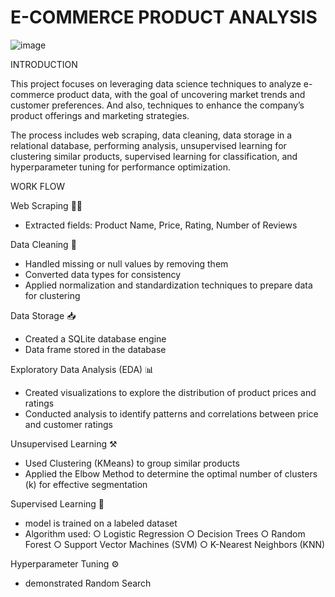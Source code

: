# E-COMMERCE PRODUCT ANALYSIS
![image](https://github.com/user-attachments/assets/1c25fc2f-2701-4376-af7c-3877c1bba0f6)

INTRODUCTION

This project focuses on leveraging data science techniques to analyze e-commerce product data, with the goal of uncovering market trends and customer preferences. 
And also, techniques to enhance the company’s product offerings and marketing strategies.

The process includes web scraping, data cleaning, data storage in a relational database, performing analysis, unsupervised learning for clustering similar products, supervised learning for classification, and hyperparameter tuning for performance optimization. 


WORK FLOW

Web Scraping ⛓️‍💥
* Extracted fields: Product Name, Price, Rating, Number of Reviews
 
Data Cleaning 🧹
* Handled missing or null values by removing them
* Converted data types for consistency
* Applied normalization and standardization techniques to prepare data for clustering
  
Data Storage 📥
* Created a SQLite database engine
* Data frame stored in the database

Exploratory Data Analysis (EDA) 📊
* Created visualizations to explore the distribution of product prices and ratings
* Conducted analysis to identify patterns and correlations between price and customer ratings
 
Unsupervised Learning ⚒️
* Used Clustering (KMeans) to group similar products
* Applied the Elbow Method to determine the optimal number of clusters (k) for effective segmentation
  
Supervised Learning 🔩
* model is trained on a labeled dataset
* Algorithm used:
  ○ Logistic Regression
  ○ Decision Trees
  ○ Random Forest
  ○ Support Vector Machines (SVM)
  ○ K-Nearest Neighbors (KNN)

Hyperparameter Tuning ⚙️
* demonstrated Random Search
